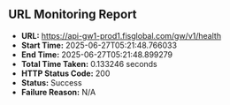## URL Monitoring Report

- **URL:** https://api-gw1-prod1.fisglobal.com/gw/v1/health
- **Start Time:** 2025-06-27T05:21:48.766033
- **End Time:** 2025-06-27T05:21:48.899279
- **Total Time Taken:** 0.133246 seconds
- **HTTP Status Code:** 200
- **Status:** Success
- **Failure Reason:** N/A

